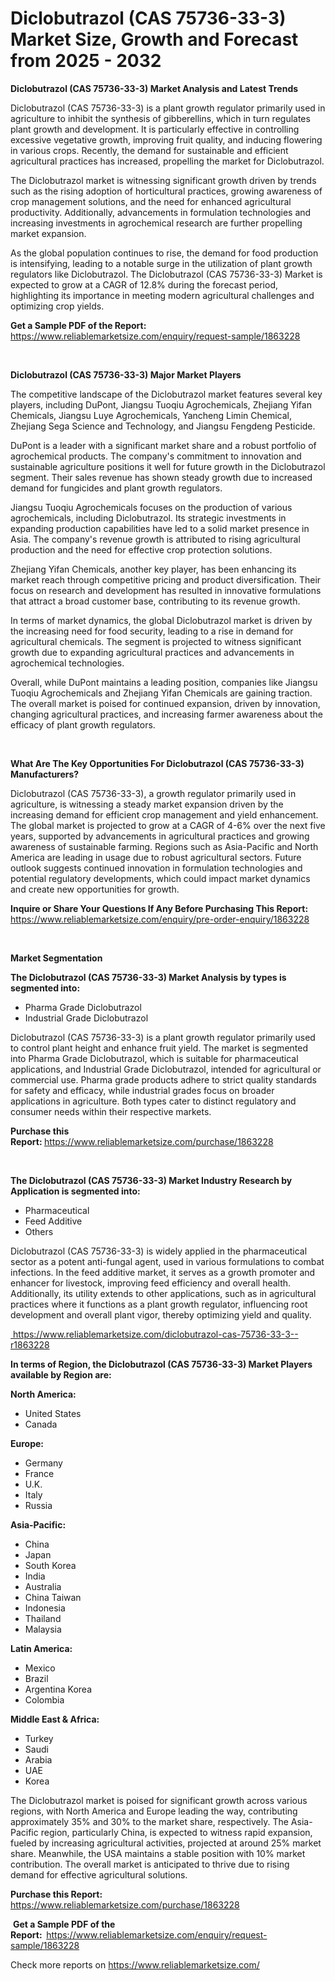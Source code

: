 <p><h1>Diclobutrazol (CAS 75736-33-3) Market Size, Growth and Forecast from 2025 - 2032</h1></p><p><strong>Diclobutrazol (CAS 75736-33-3) Market Analysis and Latest Trends</strong></p>
<p><p>Diclobutrazol (CAS 75736-33-3) is a plant growth regulator primarily used in agriculture to inhibit the synthesis of gibberellins, which in turn regulates plant growth and development. It is particularly effective in controlling excessive vegetative growth, improving fruit quality, and inducing flowering in various crops. Recently, the demand for sustainable and efficient agricultural practices has increased, propelling the market for Diclobutrazol.</p><p>The Diclobutrazol market is witnessing significant growth driven by trends such as the rising adoption of horticultural practices, growing awareness of crop management solutions, and the need for enhanced agricultural productivity. Additionally, advancements in formulation technologies and increasing investments in agrochemical research are further propelling market expansion. </p><p>As the global population continues to rise, the demand for food production is intensifying, leading to a notable surge in the utilization of plant growth regulators like Diclobutrazol. The Diclobutrazol (CAS 75736-33-3) Market is expected to grow at a CAGR of 12.8% during the forecast period, highlighting its importance in meeting modern agricultural challenges and optimizing crop yields.</p></p>
<p><strong>Get a Sample PDF of the Report:&nbsp;</strong> <a href="https://www.reliablemarketsize.com/enquiry/request-sample/1863228?utm_campaign=3165&utm_medium=2&utm_source=Github&utm_content=ia&utm_term=03042025&utm_id=diclobutrazol-cas-75736-33-3">https://www.reliablemarketsize.com/enquiry/request-sample/1863228</a></p>
<p>&nbsp;</p>
<p><strong>Diclobutrazol (CAS 75736-33-3) Major Market Players</strong></p>
<p><p>The competitive landscape of the Diclobutrazol market features several key players, including DuPont, Jiangsu Tuoqiu Agrochemicals, Zhejiang Yifan Chemicals, Jiangsu Luye Agrochemicals, Yancheng Limin Chemical, Zhejiang Sega Science and Technology, and Jiangsu Fengdeng Pesticide. </p><p>DuPont is a leader with a significant market share and a robust portfolio of agrochemical products. The company's commitment to innovation and sustainable agriculture positions it well for future growth in the Diclobutrazol segment. Their sales revenue has shown steady growth due to increased demand for fungicides and plant growth regulators.</p><p>Jiangsu Tuoqiu Agrochemicals focuses on the production of various agrochemicals, including Diclobutrazol. Its strategic investments in expanding production capabilities have led to a solid market presence in Asia. The company's revenue growth is attributed to rising agricultural production and the need for effective crop protection solutions.</p><p>Zhejiang Yifan Chemicals, another key player, has been enhancing its market reach through competitive pricing and product diversification. Their focus on research and development has resulted in innovative formulations that attract a broad customer base, contributing to its revenue growth.</p><p>In terms of market dynamics, the global Diclobutrazol market is driven by the increasing need for food security, leading to a rise in demand for agricultural chemicals. The segment is projected to witness significant growth due to expanding agricultural practices and advancements in agrochemical technologies.</p><p>Overall, while DuPont maintains a leading position, companies like Jiangsu Tuoqiu Agrochemicals and Zhejiang Yifan Chemicals are gaining traction. The overall market is poised for continued expansion, driven by innovation, changing agricultural practices, and increasing farmer awareness about the efficacy of plant growth regulators.</p></p>
<p>&nbsp;</p>
<p><strong>What Are The Key Opportunities For Diclobutrazol (CAS 75736-33-3) Manufacturers?</strong></p>
<p><p>Diclobutrazol (CAS 75736-33-3), a growth regulator primarily used in agriculture, is witnessing a steady market expansion driven by the increasing demand for efficient crop management and yield enhancement. The global market is projected to grow at a CAGR of 4-6% over the next five years, supported by advancements in agricultural practices and growing awareness of sustainable farming. Regions such as Asia-Pacific and North America are leading in usage due to robust agricultural sectors. Future outlook suggests continued innovation in formulation technologies and potential regulatory developments, which could impact market dynamics and create new opportunities for growth.</p></p>
<p><strong>Inquire or Share Your Questions If Any Before Purchasing This Report:</strong> <a href="https://www.reliablemarketsize.com/enquiry/pre-order-enquiry/1863228?utm_campaign=3165&utm_medium=2&utm_source=Github&utm_content=ia&utm_term=03042025&utm_id=diclobutrazol-cas-75736-33-3">https://www.reliablemarketsize.com/enquiry/pre-order-enquiry/1863228</a></p>
<p>&nbsp;</p>
<p><strong>Market Segmentation</strong></p>
<p><strong>The Diclobutrazol (CAS 75736-33-3) Market Analysis by types is segmented into:</strong></p>
<p><ul><li>Pharma Grade Diclobutrazol</li><li>Industrial Grade Diclobutrazol</li></ul></p>
<p><p>Diclobutrazol (CAS 75736-33-3) is a plant growth regulator primarily used to control plant height and enhance fruit yield. The market is segmented into Pharma Grade Diclobutrazol, which is suitable for pharmaceutical applications, and Industrial Grade Diclobutrazol, intended for agricultural or commercial use. Pharma grade products adhere to strict quality standards for safety and efficacy, while industrial grades focus on broader applications in agriculture. Both types cater to distinct regulatory and consumer needs within their respective markets.</p></p>
<p><strong>Purchase this Report:&nbsp;</strong><a href="https://www.reliablemarketsize.com/purchase/1863228?utm_campaign=3165&utm_medium=2&utm_source=Github&utm_content=ia&utm_term=03042025&utm_id=diclobutrazol-cas-75736-33-3">https://www.reliablemarketsize.com/purchase/1863228</a></p>
<p>&nbsp;</p>
<p><strong>The Diclobutrazol (CAS 75736-33-3) Market Industry Research by Application is segmented into:</strong></p>
<p><ul><li>Pharmaceutical</li><li>Feed Additive</li><li>Others</li></ul></p>
<p><p>Diclobutrazol (CAS 75736-33-3) is widely applied in the pharmaceutical sector as a potent anti-fungal agent, used in various formulations to combat infections. In the feed additive market, it serves as a growth promoter and enhancer for livestock, improving feed efficiency and overall health. Additionally, its utility extends to other applications, such as in agricultural practices where it functions as a plant growth regulator, influencing root development and overall plant vigor, thereby optimizing yield and quality.</p></p>
<p><a href="https://www.reliablemarketsize.com/diclobutrazol-cas-75736-33-3--r1863228?utm_campaign=3165&utm_medium=2&utm_source=Github&utm_content=ia&utm_term=03042025&utm_id=diclobutrazol-cas-75736-33-3">&nbsp;https://www.reliablemarketsize.com/diclobutrazol-cas-75736-33-3--r1863228</a></p>
<p><strong>In terms of Region, the Diclobutrazol (CAS 75736-33-3) Market Players available by Region are:</strong></p>
<p>
    <p> <strong> North America: </strong>
        <ul>
            <li>United States</li>
            <li>Canada</li>
        </ul>
        </p> 
    <p> <strong> Europe: </strong>
        <ul>
            <li>Germany</li>
            <li>France</li>
            <li>U.K.</li>
            <li>Italy</li>
            <li>Russia</li>
        </ul>
        </p> 
    <p> <strong> Asia-Pacific: </strong>
        <ul>
            <li>China</li>
            <li>Japan</li>
            <li>South Korea</li>
            <li>India</li>
            <li>Australia</li>
            <li>China Taiwan</li>
            <li>Indonesia</li>
            <li>Thailand</li>
            <li>Malaysia</li>
        </ul>
        </p> 
    <p> <strong> Latin America: </strong>
        <ul>
            <li>Mexico</li>
            <li>Brazil</li>
            <li>Argentina Korea</li>
            <li>Colombia</li>
        </ul>
        </p> 
    <p> <strong> Middle East & Africa: </strong>
        <ul>
            <li>Turkey</li>
            <li>Saudi</li>
            <li>Arabia</li>
            <li>UAE</li>
            <li>Korea</li>
        </ul>
    </p>
    </p>
<p><p>The Diclobutrazol market is poised for significant growth across various regions, with North America and Europe leading the way, contributing approximately 35% and 30% to the market share, respectively. The Asia-Pacific region, particularly China, is expected to witness rapid expansion, fueled by increasing agricultural activities, projected at around 25% market share. Meanwhile, the USA maintains a stable position with 10% market contribution. The overall market is anticipated to thrive due to rising demand for effective agricultural solutions.</p></p>
<p><strong>Purchase this Report: </strong><a href="https://www.reliablemarketsize.com/purchase/1863228?utm_campaign=3165&utm_medium=2&utm_source=Github&utm_content=ia&utm_term=03042025&utm_id=diclobutrazol-cas-75736-33-3">https://www.reliablemarketsize.com/purchase/1863228</a></p>
<p>&nbsp;<strong>Get a Sample PDF of the Report:&nbsp;&nbsp;</strong><a href="https://www.reliablemarketsize.com/enquiry/request-sample/1863228?utm_campaign=3165&utm_medium=2&utm_source=Github&utm_content=ia&utm_term=03042025&utm_id=diclobutrazol-cas-75736-33-3">https://www.reliablemarketsize.com/enquiry/request-sample/1863228</a></p>
<p><strong></strong></p>
<p>Check more reports on <a href="https://www.reliablemarketsize.com/?utm_campaign=3165&utm_medium=2&utm_source=Github&utm_content=ia&utm_term=03042025&utm_id=diclobutrazol-cas-75736-33-3">https://www.reliablemarketsize.com/</a></p>
